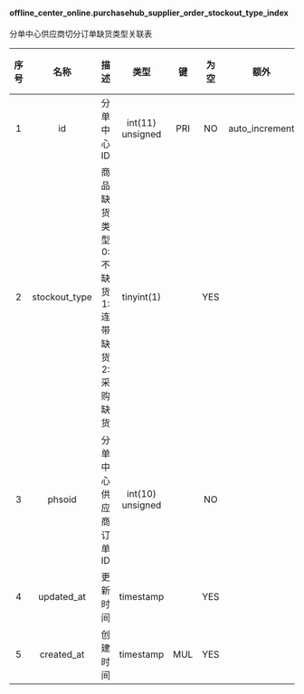 #### offline_center_online.purchasehub_supplier_order_stockout_type_index 
分单中心供应商切分订单缺货类型关联表

| 序号 | 名称 | 描述 | 类型 | 键 | 为空 | 额外 | 默认值 |
| :--: | :--: | :--: | :--: | :--: | :--: | :--: | :--: |
| 1 | id | 分单中心ID | int(11) unsigned | PRI | NO | auto_increment |  |
| 2 | stockout_type | 商品缺货类型 0: 不缺货 1: 连带缺货 2: 采购缺货 | tinyint(1) |  | YES |  | 0 |
| 3 | phsoid | 分单中心供应商订单ID | int(10) unsigned |  | NO |  |  |
| 4 | updated_at | 更新时间 | timestamp |  | YES |  |  |
| 5 | created_at | 创建时间 | timestamp | MUL | YES |  |  |
